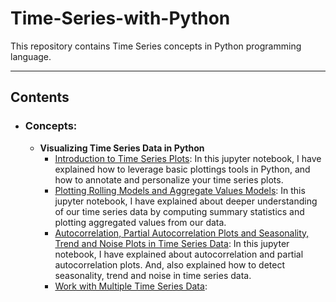 # Time-Series-with-Python

This repository contains Time Series concepts in Python programming language.

---
## Contents

- ### Concepts:

    - **Visualizing Time Series Data in Python**
      - [Introduction to Time Series Plots](https://github.com/Ravjot03/Visualizing-Time-Series-Data-in-Python/tree/main/Chapter-1): In this jupyter notebook, I have explained how to leverage basic plottings tools in Python, and how to annotate and personalize your time series plots.
      - [Plotting Rolling Models and Aggregate Values Models](https://github.com/Ravjot03/Visualizing-Time-Series-Data-in-Python/tree/main/Chapter-2): In this jupyter notebook, I have explained about deeper understanding of our time series data by computing summary statistics and plotting aggregated values from our data.
      - [Autocorrelation, Partial Autocorrelation Plots and Seasonality, Trend and Noise Plots in Time Series Data](https://github.com/Ravjot03/Visualizing-Time-Series-Data-in-Python/tree/main/Chapter-3): In this jupyter notebook, I have explained about autocorrelation and partial autocorrelation plots. 
      And, also explained how to detect seasonality, trend and noise in time series data.
      - [Work with Multiple Time Series Data](https://github.com/Ravjot03/Visualizing-Time-Series-Data-in-Python/tree/main/Chapter-4):

